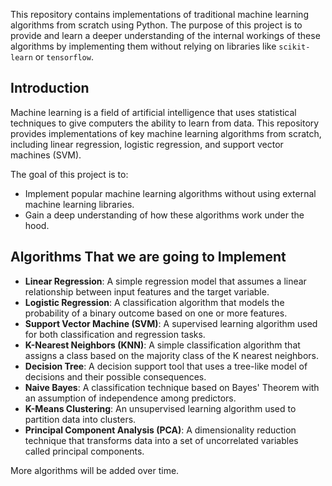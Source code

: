 This repository contains implementations of traditional machine learning algorithms from scratch using Python. The purpose of this project is to provide and learn a deeper understanding of the internal workings of these algorithms by implementing them without relying on libraries like `scikit-learn` or `tensorflow`.



## Introduction
Machine learning is a field of artificial intelligence that uses statistical techniques to give computers the ability to learn from data. This repository provides implementations of key machine learning algorithms from scratch, including linear regression, logistic regression, and support vector machines (SVM).

The goal of this project is to:
- Implement popular machine learning algorithms without using external machine learning libraries.
- Gain a deep understanding of how these algorithms work under the hood.

## Algorithms That we are going to Implement

- **Linear Regression**: A simple regression model that assumes a linear relationship between input features and the target variable.
- **Logistic Regression**: A classification algorithm that models the probability of a binary outcome based on one or more features.
- **Support Vector Machine (SVM)**: A supervised learning algorithm used for both classification and regression tasks.
- **K-Nearest Neighbors (KNN)**: A simple classification algorithm that assigns a class based on the majority class of the K nearest neighbors.
- **Decision Tree**: A decision support tool that uses a tree-like model of decisions and their possible consequences.
- **Naive Bayes**: A classification technique based on Bayes' Theorem with an assumption of independence among predictors.
- **K-Means Clustering**: An unsupervised learning algorithm used to partition data into clusters.
- **Principal Component Analysis (PCA)**: A dimensionality reduction technique that transforms data into a set of uncorrelated variables called principal components.

More algorithms will be added over time.